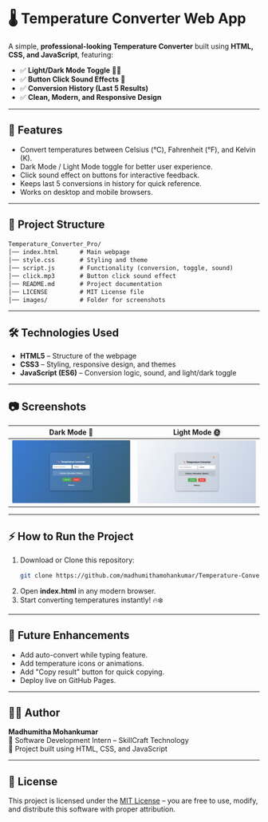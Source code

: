 # 🌡️ Temperature Converter Web App

A simple, **professional-looking Temperature Converter** built using **HTML, CSS, and JavaScript**, featuring:

- ✅ **Light/Dark Mode Toggle** 🌙🌞
- ✅ **Button Click Sound Effects** 🎵
- ✅ **Conversion History (Last 5 Results)**  
- ✅ **Clean, Modern, and Responsive Design**

---

## 🚀 Features

- Convert temperatures between Celsius (°C), Fahrenheit (°F), and Kelvin (K).
- Dark Mode / Light Mode toggle for better user experience.
- Click sound effect on buttons for interactive feedback.
- Keeps last 5 conversions in history for quick reference.
- Works on desktop and mobile browsers.

---

## 📂 Project Structure

```
Temperature_Converter_Pro/
│── index.html      # Main webpage
│── style.css       # Styling and theme
│── script.js       # Functionality (conversion, toggle, sound)
│── click.mp3       # Button click sound effect
│── README.md       # Project documentation
│── LICENSE         # MIT License file
│── images/         # Folder for screenshots
```
---

## 🛠️ Technologies Used

- **HTML5** – Structure of the webpage
- **CSS3** – Styling, responsive design, and themes
- **JavaScript (ES6)** – Conversion logic, sound, and light/dark toggle

---

## 📷 Screenshots

| Dark Mode 🌙                          | Light Mode 🌞                           |
|---------------------------------------|------------------------------------------|
| ![Dark Mode](images/screenshot1.png)  | ![Light Mode](images/screenshot_light.png)    |

---

## ⚡ How to Run the Project

1. Download or Clone this repository:
   ```bash
   git clone https://github.com/madhumithamohankumar/Temperature-Convertor.git
   ```
2. Open **index.html** in any modern browser.
3. Start converting temperatures instantly! 🔥❄️

---

## 🌟 Future Enhancements

- Add auto-convert while typing feature.
- Add temperature icons or animations.
- Add "Copy result" button for quick copying.
- Deploy live on GitHub Pages.

---

## 👩‍💻 Author

**Madhumitha Mohankumar**  
💼 Software Development Intern – SkillCraft Technology  
📌 Project built using HTML, CSS, and JavaScript  

---

## 📜 License

This project is licensed under the [MIT License](LICENSE) – you are free to use, modify, and distribute this software with proper attribution.
